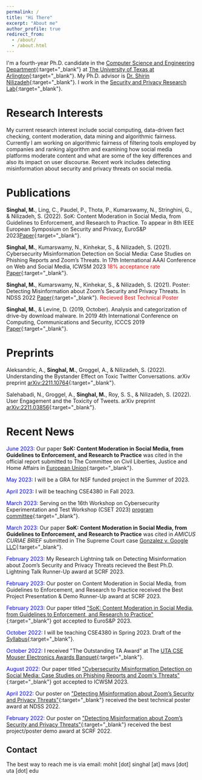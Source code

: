 ```yaml
---
permalink: /
title: "Hi There"
excerpt: "About me"
author_profile: true
redirect_from: 
  - /about/
  - /about.html
---
```


I'm a fourth-year Ph.D. candidate in the [Computer Science and Engineering Department](https://www.uta.edu/academics/schools-colleges/engineering/academics/departments/cse){:target="_blank"} at [The University of Texas at Arlington](https://www.uta.edu/){:target="_blank"}. My Ph.D. advisor is [Dr. Shirin Nilizadeh](https://www.uta.edu/academics/faculty/profile?username=nilizadehs){:target="_blank"}. I work in the [Security and Privacy Research Lab](https://sprlab.uta.edu/){:target="_blank"}.



Research Interests
======
My current research interest include social computing, data-driven fact checking, content moderation, data mining and algorithmic fairness. Currently I am working on algorithmic fairness of filtering tools employed by companies and ranking algorithm and examining how social media platforms moderate content and what are some of the key differences and also its impact on user discourse. Recent work includes detecting misinformation about security and privacy threats on social media. 

Publications
======
**Singhal, M.**, Ling, C., Paudel, P., Thota, P., Kumarswamy, N., Stringhini, G., & Nilizadeh, S. (2022). SoK: Content Moderation in Social Media, from Guidelines to Enforcement, and Research to Practice. To appear in 8th IEEE European Symposium on Security and Privacy, EuroS&P 2023[Paper](https://arxiv.org/pdf/2206.14855.pdf){:target="_blank"}.

**Singhal, M.**, Kumarswamy, N., Kinhekar, S., & Nilizadeh, S. (2021). Cybersecurity Misinformation Detection on Social Media: Case Studies on Phishing Reports and Zoom’s Threats. In 17th International AAAI Conference on Web and Social Media, ICWSM 2023 <span style="color:red">18% acceptance rate</span> [Paper](https://ojs.aaai.org/index.php/ICWSM/article/view/22189/21968){:target="_blank"}.

**Singhal, M.**, Kumarswamy, N., Kinhekar, S., & Nilizadeh, S. (2021). Poster: Detecting Misinformation about Zoom’s Security and Privacy Threats. In NDSS 2022 [Paper](https://www.ndss-symposium.org/wp-content/uploads/NDSS2022Poster_paper_25.pdf){:target="_blank"}. <span style="color:red">Recieved Best Technical Poster</span>

**Singhal, M.**, & Levine, D. (2019, October). Analysis and categorization of drive-by download malware. In 2019 4th International Conference on Computing, Communications and Security, ICCCS 2019 [Paper](https://ieeexplore.ieee.org/abstract/document/8888147){:target="_blank"}.


Preprints
======

Aleksandric, A., **Singhal, M.**, Groggel, A., & Nilizadeh, S. (2022). Understanding the Bystander Effect on Toxic Twitter Conversations. arXiv preprint [arXiv:2211.10764](https://arxiv.org/pdf/2211.10764.pdf){:target="_blank"}.

Salehabadi, N., Groggel, A., **Singhal, M.**, Roy, S. S., & Nilizadeh, S. (2022). User Engagement and the Toxicity of Tweets. arXiv preprint [arXiv:2211.03856](https://arxiv.org/pdf/2211.03856.pdf){:target="_blank"}.


Recent News
======

<span style="color:blue">June 2023:</span> Our paper **SoK: Content Moderation in Social Media, from Guidelines to Enforcement, and Research to Practice** was cited in the official report submitted to The Committee on Civil Liberties, Justice and Home Affairs in [European Union](https://www.europarl.europa.eu/RegData/etudes/STUD/2023/743400/IPOL_STU(2023)743400_EN.pdf){:target="_blank"}.

<span style="color:blue">May 2023:</span> I will be a GRA for NSF funded project in the Summer of 2023.

<span style="color:blue">April 2023:</span> I will be teaching CSE4380 in Fall 2023.

<span style="color:blue">March 2023:</span> Serving on the 16th Workshop on Cybersecurity Experimentation and Test Workshop (CSET 2023) [program committee](https://cset23.isi.edu/about.html){:target="_blank"}. 

<span style="color:blue">March 2023:</span> Our paper **SoK: Content Moderation in Social Media, from Guidelines to Enforcement, and Research to Practice** was cited in *AMICUS CURIAE BRIEF* submitted in The Supreme Court case [Gonzalez v. Google LLC](https://www.supremecourt.gov/DocketPDF/21/21-1333/252575/20230119091316985_Amicus%20Brief%20Developers%20Alliance.pdf){:target="_blank"}.

<span style="color:blue">February 2023:</span> My Research Lightning talk on Detecting Misinformation about Zoom’s Security and Privacy Threats recieved the Best Ph.D. Lightning Talk Runner-Up award at SCRF 2023.

<span style="color:blue">February 2023:</span> Our poster on Content Moderation in Social Media, from Guidelines to Enforcement, and Research to Practice received the Best Project Presentation & Demo Runner-Up award at SCRF 2023.

<span style="color:blue">February 2023:</span> Our paper titled ["SoK: Content Moderation in Social Media, from Guidelines to Enforcement, and Research to Practice"](https://arxiv.org/pdf/2206.14855.pdf){:target="_blank"} got accepted to EuroS&P 2023.

<span style="color:blue">October 2022:</span> I will be teaching CSE4380 in Spring 2023. Draft of the [Syllabus](http://msinghal10.github.io/files/CSE-4380-2023Spring-Syllabus.pdf){:target="_blank"}.

<span style="color:blue">October 2022:</span> I received "The Outstanding TA Award" at The [UTA CSE Mouser Electronics Awards Banquet](https://www.facebook.com/cseutarlington/photos/a.8170724059667577/8170653603007956){:target="_blank"}.

<span style="color:blue">August 2022:</span> Our paper titled ["Cybersecurity Misinformation Detection on Social Media: Case Studies on Phishing Reports and Zoom's Threats"](https://arxiv.org/pdf/2110.12296.pdf){:target="_blank"} got accepted to ICWSM 2023.

<span style="color:blue">April 2022:</span> Our poster on ["Detecting Misinformation about Zoom’s Security and Privacy Threats"](https://twitter.com/NDSSSymposium/status/1519349732283273216){:target="_blank"} received the best technical poster award at NDSS 2022.

<span style="color:blue">February 2022:</span> Our poster on ["Detecting Misinformation about Zoom’s Security and Privacy Threats"](https://uta.engineering/scrf/presentations.php){:target="_blank"} received the best project/poster demo award at SCRF 2022.


Contact
------
The best way to reach me is via email: mohit [dot] singhal [at] mavs [dot] uta [dot] edu
